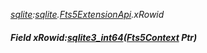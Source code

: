 _[sqlite](../../modules/sqlite/sqlite-module.md):[sqlite](../../modules/sqlite/sqlite-module.md).[Fts5ExtensionApi](../../modules/sqlite/sqlite-fts5extensionapi.md).xRowid_
##### Field xRowid:[sqlite3_int64](../../modules/sqlite/sqlite-sqlite3_int64.md)([Fts5Context](../../modules/sqlite/sqlite-fts5context.md) Ptr)
